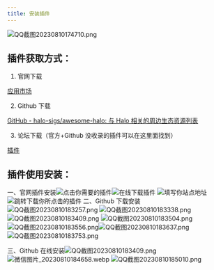 ```yaml
---
title: 安装插件
---
```


![QQ截图20230810174710.png](https://cdn.nlark.com/yuque/0/2023/png/1164704/1691660840817-90d79dfa-1620-44dc-b645-406534d85e89.png#averageHue=%23dae9f7&clientId=ucd83345c-a343-4&from=drop&id=u763235b0&originHeight=459&originWidth=1627&originalType=binary&ratio=1&rotation=0&showTitle=false&size=85030&status=done&style=none&taskId=u067c8c90-f539-4439-a5a7-aea0780441d&title=)
## 插件获取方式：

1. 官网下载

[应用市场](https://halo.run/store/apps?type=PLUGIN)

2. Github 下载

[GitHub - halo-sigs/awesome-halo: 与 Halo 相关的周边生态资源列表](https://github.com/halo-sigs/awesome-halo#%E6%8F%92%E4%BB%B6)

3. 论坛下载（官方+Github 没收录的插件可以在这里面找到）

[插件](https://bbs.halo.run/t/plugins)
## 插件使用安装：
一、官网插件安装![点击你需要的插件](https://cdn.nlark.com/yuque/0/2023/png/1164704/1691662661813-13aaac95-eae2-49d9-a080-e1ed5f03bb90.png#averageHue=%23d9e8f7&clientId=ue398ca21-f20e-4&from=drop&id=u65f3a2dc&originHeight=451&originWidth=1629&originalType=binary&ratio=1&rotation=0&showTitle=true&size=87799&status=done&style=shadow&taskId=ua1baae43-ad80-45a9-b5dd-28ea69b14bf&title=%E7%82%B9%E5%87%BB%E4%BD%A0%E9%9C%80%E8%A6%81%E7%9A%84%E6%8F%92%E4%BB%B6 "点击你需要的插件")![在线下载插件](https://cdn.nlark.com/yuque/0/2023/png/1164704/1691662630081-0f4e7b81-0378-49fa-a8a2-6762d7e0bfb9.png#averageHue=%23f4f6f8&clientId=ue398ca21-f20e-4&from=drop&id=u8967f609&originHeight=867&originWidth=1632&originalType=binary&ratio=1&rotation=0&showTitle=true&size=103959&status=done&style=shadow&taskId=ud2acbeb5-1862-4e3c-adb4-6da53d5c481&title=%E5%9C%A8%E7%BA%BF%E4%B8%8B%E8%BD%BD%E6%8F%92%E4%BB%B6 "在线下载插件")
![填写你站点地址](https://cdn.nlark.com/yuque/0/2023/png/1164704/1691662674228-db26b3e9-2aa7-4536-a8b5-3655fb9c82f6.png#averageHue=%239ba0a7&clientId=ue398ca21-f20e-4&from=drop&id=u4f907639&originHeight=673&originWidth=1625&originalType=binary&ratio=1&rotation=0&showTitle=true&size=179580&status=done&style=shadow&taskId=uc1f070fe-8888-42e2-9f9b-75f05d462be&title=%E5%A1%AB%E5%86%99%E4%BD%A0%E7%AB%99%E7%82%B9%E5%9C%B0%E5%9D%80 "填写你站点地址")
![跳转下载你所点击的插件](https://cdn.nlark.com/yuque/0/2023/png/1164704/1691662834260-5692cbde-a346-4f89-87d5-ebd2d64a7ab6.png#averageHue=%238f95a0&clientId=ue398ca21-f20e-4&from=drop&id=u0d6d87e9&originHeight=834&originWidth=1631&originalType=binary&ratio=1&rotation=0&showTitle=true&size=153507&status=done&style=shadow&taskId=u773ea5b5-ca2d-4ea4-a99e-9300038d306&title=%E8%B7%B3%E8%BD%AC%E4%B8%8B%E8%BD%BD%E4%BD%A0%E6%89%80%E7%82%B9%E5%87%BB%E7%9A%84%E6%8F%92%E4%BB%B6 "跳转下载你所点击的插件")
二、Github 下载安装![QQ截图20230810183257.png](https://cdn.nlark.com/yuque/0/2023/png/1164704/1691664045863-3b872c36-8408-4a47-acb0-4f835bfa1a27.png#averageHue=%23fefcfb&clientId=ub6ed5a01-ae36-4&from=drop&id=ucc32122a&originHeight=664&originWidth=892&originalType=binary&ratio=1&rotation=0&showTitle=false&size=86331&status=done&style=shadow&taskId=u17c50161-30c5-4639-a74d-fd6c5223148&title=)
![QQ截图20230810183338.png](https://cdn.nlark.com/yuque/0/2023/png/1164704/1691664084730-003d8049-9059-4021-b5d8-0cb864efe9d7.png#averageHue=%23fefdfc&clientId=ub6ed5a01-ae36-4&from=drop&id=u96d8c6c0&originHeight=741&originWidth=1618&originalType=binary&ratio=1&rotation=0&showTitle=false&size=111824&status=done&style=shadow&taskId=u74416e7f-cfd5-4e17-baa6-787c0b71449&title=)
![QQ截图20230810183409.png](https://cdn.nlark.com/yuque/0/2023/png/1164704/1691664090023-64bfa256-94e6-403b-b93b-1c91f52b3897.png#averageHue=%23fefefe&clientId=ub6ed5a01-ae36-4&from=drop&id=uffd63cb6&originHeight=864&originWidth=1625&originalType=binary&ratio=1&rotation=0&showTitle=false&size=77149&status=done&style=shadow&taskId=uee02959c-0ada-437f-ad2f-0405a47a248&title=)
![QQ截图20230810183504.png](https://cdn.nlark.com/yuque/0/2023/png/1164704/1691664102976-d76306cc-a5cb-478b-ba5a-ed57161097e9.png#averageHue=%23c8a472&clientId=ub6ed5a01-ae36-4&from=drop&id=uef25c9aa&originHeight=341&originWidth=1625&originalType=binary&ratio=1&rotation=0&showTitle=false&size=55011&status=done&style=shadow&taskId=uf893dce8-98ce-44e3-9e39-0156b3a3d3e&title=)
![QQ截图20230810183556.png](https://cdn.nlark.com/yuque/0/2023/png/1164704/1691664111066-0d9e08c5-751b-4c58-9096-a2a3474c0817.png#averageHue=%23fdfcfc&clientId=ub6ed5a01-ae36-4&from=drop&id=ue09f23a3&originHeight=844&originWidth=1640&originalType=binary&ratio=1&rotation=0&showTitle=false&size=151494&status=done&style=shadow&taskId=u451969ad-9305-4cd4-9034-4c2888312dd&title=)![QQ截图20230810183637.png](https://cdn.nlark.com/yuque/0/2023/png/1164704/1691664122728-089f79be-848f-4aa7-9201-f79b63d2bd91.png#averageHue=%236f8b8e&clientId=ub6ed5a01-ae36-4&from=drop&id=ue67eeb59&originHeight=917&originWidth=1639&originalType=binary&ratio=1&rotation=0&showTitle=false&size=158862&status=done&style=shadow&taskId=u11e93b39-351e-4508-b7fb-e52ce86b6c4&title=)
![QQ截图20230810183753.png](https://cdn.nlark.com/yuque/0/2023/png/1164704/1691664134071-154b29b2-427a-460c-83ab-c9b2d9b81eb0.png#averageHue=%2375898f&clientId=ub6ed5a01-ae36-4&from=drop&id=u6deb524f&originHeight=672&originWidth=1633&originalType=binary&ratio=1&rotation=0&showTitle=false&size=113506&status=done&style=shadow&taskId=ue6e4d108-e365-40d1-b8d4-14bfc5160ee&title=)

三、Github 在线安装![QQ截图20230810183409.png](https://cdn.nlark.com/yuque/0/2023/png/1164704/1691664293721-fcb30fd6-df28-454c-84c3-9425c27afebf.png#averageHue=%23fefefe&clientId=ub6ed5a01-ae36-4&from=drop&id=uebc27738&originHeight=864&originWidth=1625&originalType=binary&ratio=1&rotation=0&showTitle=false&size=77149&status=done&style=shadow&taskId=u4a8eab11-231e-498c-ac6f-de38d50788a&title=)
![微信图片_20230810184658.webp](https://cdn.nlark.com/yuque/0/2023/webp/1164704/1691664498570-f3c5ffb6-1630-4ff4-b1a7-43cbfce0175f.webp#averageHue=%23a9aeab&clientId=ub6ed5a01-ae36-4&from=drop&id=u3ed930ae&originHeight=3472&originWidth=4624&originalType=binary&ratio=1&rotation=0&showTitle=false&size=3966298&status=done&style=shadow&taskId=u47824688-3241-4b9d-aa89-772c1c82eba&title=)
![QQ截图20230810185010.png](https://cdn.nlark.com/yuque/0/2023/png/1164704/1691664621342-92bb5267-82fb-41a8-9a71-63e6c1666f8c.png#averageHue=%238f949f&clientId=ub6ed5a01-ae36-4&from=drop&id=u2ee2b3d4&originHeight=974&originWidth=1644&originalType=binary&ratio=1&rotation=0&showTitle=false&size=163947&status=done&style=shadow&taskId=u977741f5-f9db-4cd3-b251-f7466e9248e&title=)



